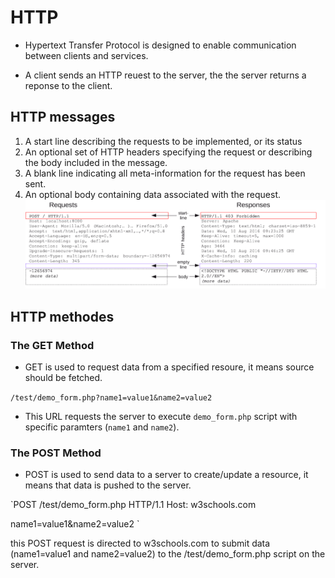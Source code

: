 # HTTP

- Hypertext Transfer Protocol is designed to enable communication between clients and services.  

- A client sends an HTTP reuest to the server, the the server returns a reponse to the client.  

## HTTP messages 
1. A start line describing the requests to be implemented, or its status
2. An optional set of HTTP headers specifying the request or describing the body included in the message.  
3. A blank line indicating all meta-information for the request has been sent.  
4. An optional body containing data associated with the request.  
![alt text](image.png)

## HTTP methodes 

### The GET Method 

- GET is used to request data from a  specified resoure, it means source should be fetched. 

`/test/demo_form.php?name1=value1&name2=value2`

- This URL requests the server to execute `demo_form.php` script with specific paramters (`name1` and `name2`).  

### The POST Method 

- POST is used to send data to a server to create/update a resource, it means that data is pushed to the server.  

`POST /test/demo_form.php HTTP/1.1
Host: w3schools.com

name1=value1&name2=value2 `

this POST request is directed to w3schools.com to submit data (name1=value1 and name2=value2) to the /test/demo_form.php script on the server.